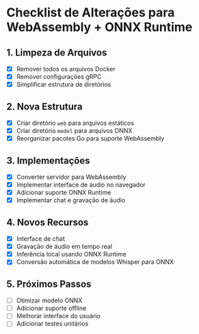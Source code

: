 # Checklist de Alterações para WebAssembly + ONNX Runtime

## 1. Limpeza de Arquivos
- [x] Remover todos os arquivos Docker
- [x] Remover configurações gRPC
- [x] Simplificar estrutura de diretórios

## 2. Nova Estrutura
- [x] Criar diretório `web` para arquivos estáticos
- [x] Criar diretório `model` para arquivos ONNX
- [x] Reorganizar pacotes Go para suporte WebAssembly

## 3. Implementações
- [x] Converter servidor para WebAssembly
- [x] Implementar interface de áudio no navegador
- [x] Adicionar suporte ONNX Runtime
- [x] Implementar chat e gravação de áudio

## 4. Novos Recursos
- [x] Interface de chat
- [x] Gravação de áudio em tempo real
- [x] Inferência local usando ONNX Runtime
- [x] Conversão automática de modelos Whisper para ONNX

## 5. Próximos Passos
- [ ] Otimizar modelo ONNX
- [ ] Adicionar suporte offline
- [ ] Melhorar interface do usuário
- [ ] Adicionar testes unitários
